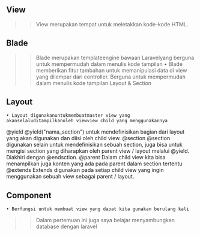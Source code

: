 ## View
>> View merupakan tempat  untuk meletakkan kode-kode HTML.
## Blade
>> Blade merupakan templateengine bawaan Laravelyang berguna untuk mempermudah dalam menulis kode tampilan 
    • Blade memberikan fitur tambahan untuk memanipulasi data di view yang dilempar dari controller. Berguna untuk mempermudah dalam menulis kode tampilan Layout & Section
## Layout
    • Layout digunakanuntukmembuatmaster view yang akanselaluditampilkanoleh viewview child yang menggunakannya
@yield 
    @yield("nama_section") untuk mendefinisikan bagian dari layout yang akan digunakan dan diisi oleh child view. 
@section 
    @section digunakan selain untuk mendefinisikan sebuah section, juga bisa untuk mengisi section yang diharapkan oleh parent view / layout melalui @yield. Diakhiri dengan @endsction. 
@parent
    Dalam child view kita bisa menampilkan juga konten yang ada pada parent dalam section tertentu 
@extends 
    Extends digunakan pada setiap child view yang ingin menggunakan sebuah view sebagai parent / layout.
## Component
    • Berfungsi untuk membuat view yang dapat kita gunakan berulang kali

>> Dalam pertemuan ini juga saya belajar menyambungkan database dengan laravel